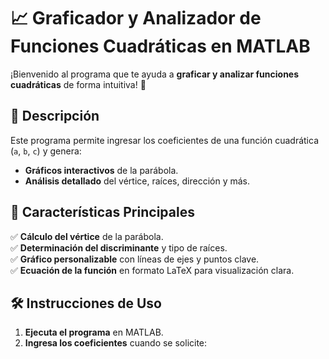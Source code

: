 # 📈 Graficador y Analizador de Funciones Cuadráticas en MATLAB

¡Bienvenido al programa que te ayuda a **graficar y analizar funciones cuadráticas** de forma intuitiva! 🚀

## 📖 Descripción
Este programa permite ingresar los coeficientes de una función cuadrática (`a`, `b`, `c`) y genera:
- **Gráficos interactivos** de la parábola.
- **Análisis detallado** del vértice, raíces, dirección y más.

## 🎯 Características Principales
✅ **Cálculo del vértice** de la parábola.  
✅ **Determinación del discriminante** y tipo de raíces.  
✅ **Gráfico personalizable** con líneas de ejes y puntos clave.  
✅ **Ecuación de la función** en formato LaTeX para visualización clara.

## 🛠️ Instrucciones de Uso
1. **Ejecuta el programa** en MATLAB.
2. **Ingresa los coeficientes** cuando se solicite: